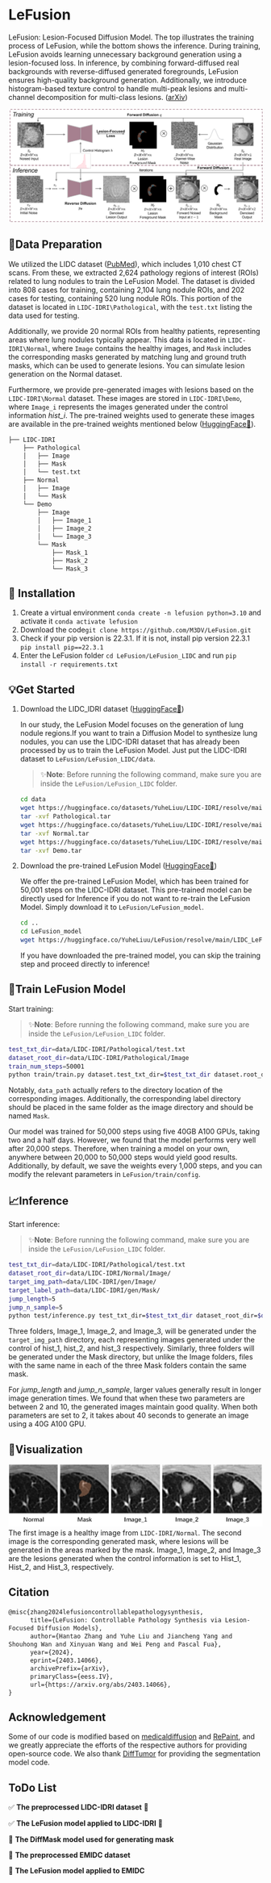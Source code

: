 # LeFusion

LeFusion: Lesion-Focused Diffusion Model. The top illustrates the training process of LeFusion, while the bottom shows the inference. During training, LeFusion avoids learning unnecessary background generation using a lesion-focused loss. In inference, by combining forward-diffused real backgrounds with reverse-diffused generated foregrounds, LeFusion ensures high-quality background generation. Additionally, we introduce histogram-based texture control to handle multi-peak lesions and multi-channel decomposition for multi-class lesions. ([arXiv](https://arxiv.org/abs/2403.14066))

![lefusion_model](https://github.com/M3DV/LeFusion/blob/main/figures/lefusion_model.png)

## :bookmark_tabs:Data Preparation

We utilized the LIDC dataset ([PubMed](https://pubmed.ncbi.nlm.nih.gov/21452728/#:~:text=Methods)), which includes 1,010 chest CT scans. From these, we extracted 2,624 pathology regions of interest (ROIs) related to lung nodules to train the LeFusion Model. The dataset is divided into 808 cases for training, containing 2,104 lung nodule ROIs, and 202 cases for testing, containing 520 lung nodule ROIs. This portion of the dataset is located in `LIDC-IDRI\Pathological`, with the `test.txt` listing the data used for testing.

Additionally, we provide 20 normal ROIs from healthy patients, representing areas where lung nodules typically appear. This data is located in `LIDC-IDRI\Normal`, where `Image` contains the healthy images, and `Mask` includes the corresponding masks generated by matching lung and ground truth masks, which can be used to generate lesions. You can simulate lesion generation on the Normal dataset.

Furthermore, we provide pre-generated images with lesions based on the `LIDC-IDRI\Normal` dataset. These images are stored in `LIDC-IDRI\Demo`, where `Image_i` represents the images generated under the control information *hist_i*. The pre-trained weights used to generate these images are available in the pre-trained weights mentioned below ([HuggingFace🤗](https://huggingface.co/YuheLiuu/LeFusion/tree/main/LIDC_LeFusion_Model)).

```
├── LIDC-IDRI
    ├── Pathological
    │   ├── Image
    │   ├── Mask
    │   └── test.txt
    ├── Normal
    │   ├── Image
    │   └── Mask
    └── Demo
        ├── Image
        │   ├── Image_1
        │   ├── Image_2
        │   └── Image_3
        └── Mask
            ├── Mask_1
            ├── Mask_2
            └── Mask_3
```

## :nut_and_bolt: Installation

1. Create a virtual environment `conda create -n lefusion python=3.10` and activate it `conda activate lefusion`
2. Download the code`git clone https://github.com/M3DV/LeFusion.git`
3. Check if your pip version is 22.3.1. If it is not, install pip version 22.3.1 `pip install pip==22.3.1`
4. Enter the LeFusion folder `cd LeFusion/LeFusion_LIDC` and run `pip install -r requirements.txt`

## :bulb:Get Started

1. Download the LIDC_IDRI dataset ([HuggingFace🤗](https://huggingface.co/datasets/YuheLiuu/LIDC-IDRI/tree/main))

   In our study, the LeFusion Model focuses on the generation of lung nodule regions.If you want to train a Diffusion Model to synthesize lung nodules, you can use the LIDC-IDRI dataset that has already been processed by us to train the LeFusion Model. Just put the LIDC-IDRI dataset to `LeFusion/LeFusion_LIDC/data`.

   > ✨**Note**: Before running the following command, make sure you are inside the `LeFusion/LeFusion_LIDC` folder. 

   ```bash
   cd data
   wget https://huggingface.co/datasets/YuheLiuu/LIDC-IDRI/resolve/main/Pathological.tar -O Pathological.tar
   tar -xvf Pathological.tar
   wget https://huggingface.co/datasets/YuheLiuu/LIDC-IDRI/resolve/main/Normal.tar -O Normal.tar
   tar -xvf Normal.tar
   wget https://huggingface.co/datasets/YuheLiuu/LIDC-IDRI/resolve/main/Demo.tar -O Demo.tar
   tar -xvf Demo.tar
   
   ```

2. Download the pre-trained LeFusion Model ([HuggingFace🤗](https://huggingface.co/YuheLiuu/LeFusion/tree/main/LIDC_LeFusion_Model))

   We offer the pre-trained  LeFusion Model, which has been trained for 50,001 steps on the LIDC-IDRI dataset. This pre-trained model can be directly used for Inference if you do not want to re-train the LeFusion Model. Simply download it to `LeFusion/LeFusion_model`.

   ```bash
   cd ..
   cd LeFusion_model
   wget https://huggingface.co/YuheLiuu/LeFusion/resolve/main/LIDC_LeFusion_Model/model-50.pt -O model-50.pt
   ```

   If you have downloaded the pre-trained model, you can skip the training step and proceed directly to inference!

## :microscope:Train LeFusion Model

Start training:

> ✨**Note**: Before running the following command, make sure you are inside the `LeFusion/LeFusion_LIDC` folder.

```bash
test_txt_dir=data/LIDC-IDRI/Pathological/test.txt
dataset_root_dir=data/LIDC-IDRI/Pathological/Image
train_num_steps=50001
python train/train.py dataset.test_txt_dir=$test_txt_dir dataset.root_dir=$dataset_root_dir 
```

Notably, `data_path` actually refers to the directory location of the corresponding images. Additionally, the corresponding label directory should be placed in the same folder as the image directory and should be named `Mask`.

Our model was trained for 50,000 steps using five 40GB A100 GPUs, taking two and a half days. However, we found that the model performs very well after 20,000 steps. Therefore, when training a model on your own, anywhere between 20,000 to 50,000 steps would yield good results. Additionally, by default, we save the weights every 1,000 steps, and you can modify the relevant parameters in `LeFusion/train/config`.

## :chart_with_upwards_trend:Inference

Start inference:

> ✨**Note**: Before running the following command, make sure you are inside the `LeFusion/LeFusion_LIDC` folder.

```bash
test_txt_dir=data/LIDC-IDRI/Pathological/test.txt
dataset_root_dir=data/LIDC-IDRI/Normal/Image/
target_img_path=data/LIDC-IDRI/gen/Image/
target_label_path=data/LIDC-IDRI/gen/Mask/
jump_length=5
jump_n_sample=5
python test/inference.py test_txt_dir=$test_txt_dir dataset_root_dir=$dataset_root_dir target_img_path=$target_img_path target_label_path=$target_label_path schedule_jump_params.jump_length=$jump_length schedule_jump_params.jump_n_sample=$jump_n_sample
```

Three folders, Image_1, Image_2, and Image_3, will be generated under the` target_img_path` directory, each representing images generated under the control of hist_1, hist_2, and hist_3 respectively. Similarly, three folders will be generated under the Mask directory, but unlike the Image folders, files with the same name in each of the three Mask folders contain the same mask.

For *jump_length* and *jump_n_sample*, larger values generally result in longer image generation times. We found that when these two parameters are between 2 and 10, the generated images maintain good quality. When both parameters are set to 2, it takes about 40 seconds to generate an image using a 40G A100 GPU.

## :mag_right:Visualization

![visualization](https://github.com/M3DV/LeFusion/blob/main/figures/visualization.jpg)
The first image is a healthy image from `LIDC-IDRI/Normal`. The second image is the corresponding generated mask, where lesions will be generated in the areas marked by the mask. Image_1, Image_2, and Image_3 are the lesions generated when the control information is set to Hist_1, Hist_2, and Hist_3, respectively.

## Citation

```
@misc{zhang2024lefusioncontrollablepathologysynthesis,
      title={LeFusion: Controllable Pathology Synthesis via Lesion-Focused Diffusion Models}, 
      author={Hantao Zhang and Yuhe Liu and Jiancheng Yang and Shouhong Wan and Xinyuan Wang and Wei Peng and Pascal Fua},
      year={2024},
      eprint={2403.14066},
      archivePrefix={arXiv},
      primaryClass={eess.IV},
      url={https://arxiv.org/abs/2403.14066}, 
}
```

## Acknowledgement

Some of our code is modified based on [medicaldiffusion](https://github.com/FirasGit/medicaldiffusion) and [RePaint](https://github.com/andreas128/RePaint), and we greatly appreciate the efforts of the respective authors for providing open-source code. We also thank [DiffTumor](https://github.com/MrGiovanni/DiffTumor/tree/main/STEP3.SegmentationModel) for providing the segmentation model code.

## ToDo List

✅ **The preprocessed LIDC-IDRI dataset**  🚀

✅ **The LeFusion model applied to LIDC-IDRI** 🚀

🔲 **The DiffMask model used for generating mask** 

🔲 **The preprocessed EMIDC dataset**  

🔲 **The LeFusion model applied to EMIDC**  
